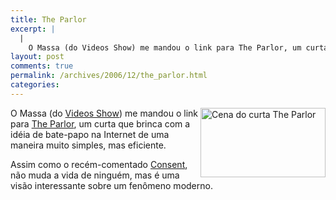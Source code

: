 ```yaml
---
title: The Parlor
excerpt: |
  |
    O Massa (do Videos Show) me mandou o link para The Parlor, um curta que brinca com a idéia de bate-papo na Internet de uma maneira muito simples, mas eficiente. Assim como o recém-comentado Consent, não muda a vida de...
layout: post
comments: true
permalink: /archives/2006/12/the_parlor.html
categories:
---
```

<img title="Cena do curta The Parlor" src="//chester.me/archives/img/theparlor.jpg" width="200" height="111" align=right style="margin-left:2px" />O Massa (do [Videos Show][1]) me mandou o link para [The Parlor][2], um curta que brinca com a idéia de bate-papo na Internet de uma maneira muito simples, mas eficiente.

Assim como o recém-comentado [Consent][3], não muda a vida de ninguém, mas é uma visão interessante sobre um fenômeno moderno.

 [1]: http://videosshow.blogspot.com/
 [2]: http://www.youtube.com/watch?v=Ge2FHDf_L78
 [3]: http://www.glumbert.com/media/consent
